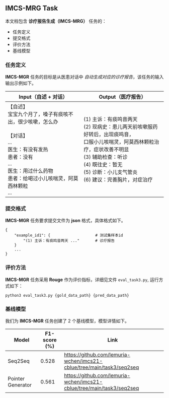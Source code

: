 ## IMCS-MRG Task

本文档包含 **诊疗报告生成（IMCS-MRG）** 任务的：

- 任务定义
- 提交格式
- 评价方法
- 基线模型

### 任务定义

**IMCS-MGR** 任务的目标是从医患对话中 *自动生成对应的诊疗报告*，该任务的输入输出示例如下。

| Input（自述 + 对话）                                                                                                           | Output（医疗报告）                                                                                                                               |
|--------------------------------------------------------------------------------------------------------------------------|--------------------------------------------------------------------------------------------------------------------------------------------|
| 【自述】<br>宝宝九个月了，嗓子有痰咳不出，很少咳嗽，怎么办<br><br>【对话】<br>...<br>医生：有没有发热<br>患者：没有<br>...<br>医生：用过什么药物<br>患者：给喝过小儿咳喘灵，阿莫西林颗粒<br>... | (1) 主诉：有痰鸣音两天<br>(2) 现病史：患儿两天前咳嗽服药好转后，出现痰鸣音，<br>口服小儿咳喘灵，阿莫西林颗粒治疗，症状改善不明显<br>(3) 辅助检查：听诊<br>(4) 既往史：暂无<br>(5) 诊断：小儿支气管炎<br>(6) 建议：完善胸片，对症治疗 |


### 提交格式

**IMCS-MGR** 任务要求提交文件为 **json** 格式，具体格式如下。

```
{
    "example_id1": {                    # 测试集样本id
        "(1) 主诉：有痰鸣音两天 ..."       # 诊疗报告
    }
    ...
}
```

### 评价方法

**IMCS-MGR** 任务采用 **Rouge** 作为评价指标，详细见文件 `eval_task3.py`, 运行方式如下：

```shell
python3 eval_task3.py {gold_data_path} {pred_data_path}
```

### 基线模型

我们为 **IMCS-MGR** 任务创建了 2 个基线模型，模型详情如下。

| Model              | F1-score (%) | Link                                                                  |
|--------------------|--------------|-----------------------------------------------------------------------|
| Seq2Seq            | 0.528        | https://github.com/lemuria-wchen/imcs21-cblue/tree/main/task3/seq2seq |
| Pointer Generator	 | 0.561        | https://github.com/lemuria-wchen/imcs21-cblue/tree/main/task3/seq2seq |
